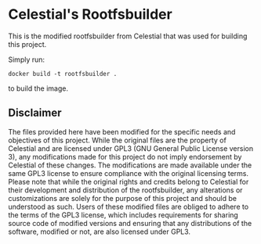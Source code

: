 # Celestial's Rootfsbuilder
This is the modified rootfsbuilder from Celestial that was used for building this project. 

Simply run:
```
docker build -t rootfsbuilder .
```
to build the image.

## Disclaimer
The files provided here have been modified for the specific needs and objectives of this project. While the original files are the property of Celestial and are licensed under GPL3 (GNU General Public License version 3), any modifications made for this project do not imply endorsement by Celestial of these changes. The modifications are made available under the same GPL3 license to ensure compliance with the original licensing terms. Please note that while the original rights and credits belong to Celestial for their development and distribution of the rootfsbuilder, any alterations or customizations are solely for the purpose of this project and should be understood as such. Users of these modified files are obliged to adhere to the terms of the GPL3 license, which includes requirements for sharing source code of modified versions and ensuring that any distributions of the software, modified or not, are also licensed under GPL3.